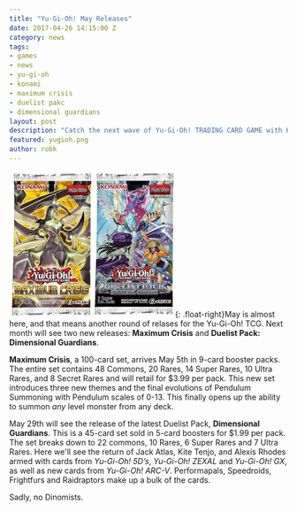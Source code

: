 ```yaml
---
title: "Yu-Gi-Oh! May Releases"
date: 2017-04-26 14:15:00 Z
category: news
tags:
- games
- news
- yu-gi-oh
- konami
- maximum crisis
- duelist pakc
- dimensional guardians
layout: post
description: "Catch the next wave of Yu-Gi-Oh! TRADING CARD GAME with Konami's May releases."
featured: yugioh.png
author: robk
---
```


![Yu-Gi-Oh! May Releases](/images/yu-gi-oh/may2017.jpg){: .float-right}May is almost here, and that means another round of relases for the Yu-Gi-Oh! TCG. Next month will see two new releases: **Maximum Crisis** and **Duelist Pack: Dimensional Guardians**.


**Maximum Crisis**, a 100-card set, arrives May 5th in 9-card booster packs. The entire set contains 48 Commons, 20 Rares, 14 Super Rares, 10 Ultra Rares, and 8 Secret Rares and will retail for $3.99 per pack. This new set introduces three new themes and the final evolutions of Pendulum Summoning with Pendulum scales of 0-13. This finally opens up the ability to summon *any* level monster from any deck.

May 29th will see the release of the latest Duelist Pack, **Dimensional Guardians**. This is a 45-card set sold in 5-card boosters for $1.99 per pack. The set breaks down to 22 commons, 10 Rares, 6 Super Rares and 7 Ultra Rares. Here we'll see the return of Jack Atlas, Kite Tenjo, and Alexis Rhodes armed with cards from *Yu-Gi-Oh! 5D’s*, *Yu-Gi-Oh! ZEXAL* and *Yu-Gi-Oh! GX*, as well as new cards from *Yu-Gi-Oh! ARC-V*. Performapals, Speedroids, Frightfurs and Raidraptors make up a bulk of the cards.

Sadly, no Dinomists.

